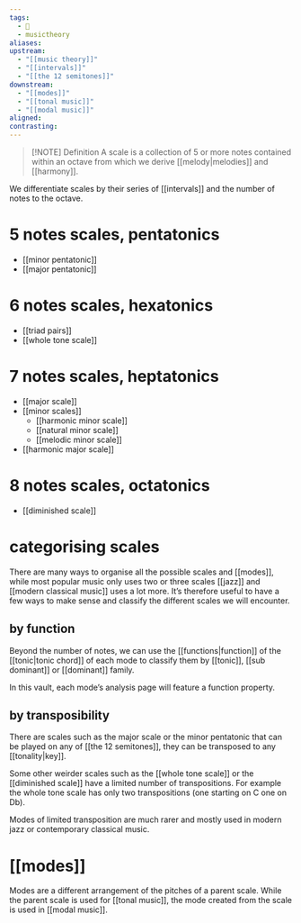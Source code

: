 ```yaml
---
tags:
  - 🌱
  - musictheory
aliases: 
upstream:
  - "[[music theory]]"
  - "[[intervals]]"
  - "[[the 12 semitones]]"
downstream:
  - "[[modes]]"
  - "[[tonal music]]"
  - "[[modal music]]"
aligned: 
contrasting:
---
```


> [!NOTE] Definition
> A scale is a collection of 5 or more notes contained within an octave from which we derive [[melody|melodies]] and [[harmony]]. 


We differentiate scales by their series of [[intervals]] and the number of notes to the octave. 

# 5 notes scales, pentatonics
- [[minor pentatonic]]
- [[major pentatonic]] 

# 6 notes scales, hexatonics
- [[triad pairs]]
- [[whole tone scale]]

# 7 notes scales, heptatonics
- [[major scale]]
- [[minor scales]]
	- [[harmonic minor scale]]
	- [[natural minor scale]]
	- [[melodic minor scale]]
- [[harmonic major scale]]

# 8 notes scales, octatonics
- [[diminished scale]]

# categorising scales
There are many ways to organise all the possible scales and [[modes]], while most popular music only uses two or three scales [[jazz]] and [[modern classical music]] uses a lot more. It’s therefore useful to have a few ways to make sense and classify the different scales we will encounter. 

## by function
Beyond the number of notes, we can use the [[functions|function]] of the [[tonic|tonic chord]] of each mode to classify them by [[tonic]], [[sub dominant]] or [[dominant]] family. 

In this vault, each mode’s analysis page will feature a function property. 

## by transposibility 
There are scales such as the major scale or the minor pentatonic that can be played on any of [[the 12 semitones]], they can be transposed to any [[tonality|key]]. 

Some other weirder scales such as the [[whole tone scale]] or the [[diminished scale]] have a limited number of transpositions. For example the whole tone scale has only two transpositions (one starting on C one on Db). 

Modes of limited transposition are much rarer and mostly used in modern jazz or contemporary classical music. 

# [[modes]]
Modes are a different arrangement of the pitches of a parent scale. While the parent scale is used for [[tonal music]], the mode created from the scale is used in [[modal music]].
